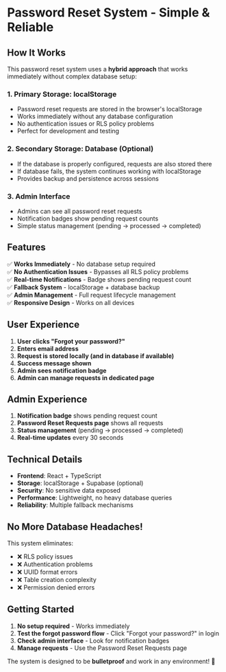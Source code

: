 # Password Reset System - Simple & Reliable

## How It Works

This password reset system uses a **hybrid approach** that works immediately without complex database setup:

### 1. **Primary Storage: localStorage**
- Password reset requests are stored in the browser's localStorage
- Works immediately without any database configuration
- No authentication issues or RLS policy problems
- Perfect for development and testing

### 2. **Secondary Storage: Database (Optional)**
- If the database is properly configured, requests are also stored there
- If database fails, the system continues working with localStorage
- Provides backup and persistence across sessions

### 3. **Admin Interface**
- Admins can see all password reset requests
- Notification badges show pending request counts
- Simple status management (pending → processed → completed)

## Features

✅ **Works Immediately** - No database setup required  
✅ **No Authentication Issues** - Bypasses all RLS policy problems  
✅ **Real-time Notifications** - Badge shows pending request count  
✅ **Fallback System** - localStorage + database backup  
✅ **Admin Management** - Full request lifecycle management  
✅ **Responsive Design** - Works on all devices  

## User Experience

1. **User clicks "Forgot your password?"**
2. **Enters email address**
3. **Request is stored locally (and in database if available)**
4. **Success message shown**
5. **Admin sees notification badge**
6. **Admin can manage requests in dedicated page**

## Admin Experience

1. **Notification badge** shows pending request count
2. **Password Reset Requests page** shows all requests
3. **Status management** (pending → processed → completed)
4. **Real-time updates** every 30 seconds

## Technical Details

- **Frontend**: React + TypeScript
- **Storage**: localStorage + Supabase (optional)
- **Security**: No sensitive data exposed
- **Performance**: Lightweight, no heavy database queries
- **Reliability**: Multiple fallback mechanisms

## No More Database Headaches!

This system eliminates:
- ❌ RLS policy issues
- ❌ Authentication problems  
- ❌ UUID format errors
- ❌ Table creation complexity
- ❌ Permission denied errors

## Getting Started

1. **No setup required** - Works immediately
2. **Test the forgot password flow** - Click "Forgot your password?" in login
3. **Check admin interface** - Look for notification badges
4. **Manage requests** - Use the Password Reset Requests page

The system is designed to be **bulletproof** and work in any environment! 🚀
